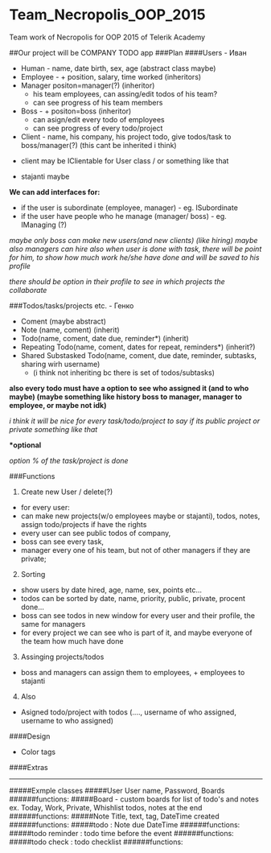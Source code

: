 # Team_Necropolis_OOP_2015
Team work of Necropolis for OOP 2015 of Telerik Academy

##Our project will be COMPANY TODO app
###Plan
####Users - Иван
+ Human - name, date birth, sex, age (abstract class maybe)
+ Employee - + position, salary, time worked (inheritors)
+ Manager positon=manager(?) (inheritor)
  * his team employees, can assing/edit todos of his team?
  * can see progress of his team members 
+ Boss - + positon=boss (inheritor)
  * can asign/edit every todo of employees
  * can see progress of every todo/project
+  Client - name, his company, his project todo, give todos/task to boss/manager(?) (this cant be inherited i think)
  * client may be IClientable for User class / or something like that
+ stajanti maybe
  
**We can add interfaces for:**
+ if the user is subordinate (employee, manager) - eg. ISubordinate
+ if the user have people who he manage (manager/ boss) - eg. IManaging (?)

_maybe only boss can make new users(and new clients) (like hiring) maybe also managers can hire_
_also when user is done with task, there will be point for him, to show how much work he/she have done and will be saved to his profile_
  
_there should be option in their profile to see in which projects the collaborate_

###Todos/tasks/projects etc. - Генко
+ Coment (maybe abstract)
+ Note (name, coment) (inherit)
+ Todo(name, coment, date due, reminder*) (inherit)
+ Repeating Todo(name, coment, dates for repeat, reminders*) (inherit?)
+ Shared Substasked Todo(name, coment, due date, reminder, subtasks, sharing wirh username)
  * (i think not inheriting bc there is set of todos/subtasks)

**also every todo must have a option to see who assigned it (and to who maybe) (maybe something like history boss to manager, manager to employee, or maybe not idk)**

*i think it will be nice for every task/todo/project to say if its public project or private something like that*
  
__*optional__
  
_option % of the task/project is done_

###Functions
1. Create new User / delete(?)
  * for every user:
   * can make new projects(w/o employees maybe or stajanti), todos, notes, assign todo/projects if have the rights
   * every user can see public todos of company, 
   * boss can see every task, 
   * manager every one of his team, but not of other managers if they are private;
2. Sorting
  * show users by date hired, age, name, sex, points etc...
  * todos can be sorted by date, name, priority, public, private, procent done...
  * boss can see todos in new window for every user and their profile, the same for managers
  * for every project we can see who is part of it, and maybe everyone of the team how much have done
3. Assinging projects/todos
  * boss and managers can assign them to employees, + employees to stajanti

4. Also
  * Asigned todo/project with todos (...., username of who assigned, username to who assigned) 

####Design
+ Color tags

####Extras

* * *

#####Exmple classes
#####User
User name, Password, Boards
######functions:
#####Board - custom boards for list of todo's and notes ex. Today, Work, Private, Whishlist
todos, notes at the end
######functions:
#####Note
Title, text, tag, DateTime created
######functions:
#####todo : Note 
due DateTime
######functions:
#####todo reminder : todo 
time  before the event
######functions:
#####todo check : todo
checklist
######functions:
